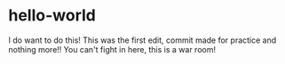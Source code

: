 # hello-world
I do want to do this! This was the first edit, commit made for practice and nothing more!!
You can't fight in here, this is a war room!

